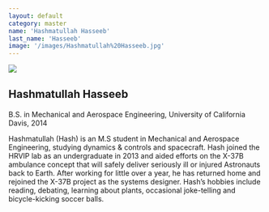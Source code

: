 ```yaml
---
layout: default
category: master
name: 'Hashmatullah Hasseeb'
last_name: 'Hasseeb'
image: '/images/Hashmatullah%20Hasseeb.jpg'
---
```


<img src="{{ page.image }}">

<h2 class="team-title">Hashmatullah Hasseeb</h2>
<h4 class="team-position"></h4>
<p>B.S. in Mechanical and Aerospace Engineering, University of California Davis, 2014</p>
<p>Hashmatullah (Hash) is an M.S student in Mechanical and Aerospace Engineering, studying dynamics & controls and spacecraft. Hash joined the HRVIP lab as an undergraduate in 2013 and aided efforts on the X-37B ambulance concept that will safely deliver seriously ill or injured Astronauts back to Earth. After working for little over a year, he has returned home and rejoined the X-37B project as the systems designer. Hash’s hobbies include reading, debating, learning about plants, occasional joke-telling and bicycle-kicking soccer balls.</p>
<ul class="team-member-other-info"></ul>
